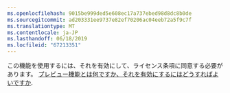 ```yaml
---
ms.openlocfilehash: 9015be999ded5e608ec17a737ebed98d8dc8b0de
ms.sourcegitcommit: ad203331ee9737e82ef70206ac04eeb72a5f9c7f
ms.translationtype: MT
ms.contentlocale: ja-JP
ms.lasthandoff: 06/18/2019
ms.locfileid: "67213351"
---
```

この機能を使用するには、それを有効にして、ライセンス条項に同意する必要があります。 [プレビュー機能とは何ですか、それを有効にするにはどうすればよいですか](../admin/what-are-preview-features-how-do-i-enable-them.md).